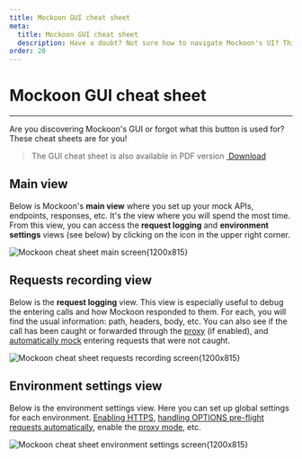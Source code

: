 ```yaml
---
title: Mockoon GUI cheat sheet
meta:
  title: Mockoon GUI cheat sheet
  description: Have a doubt? Not sure how to navigate Mockoon's UI? This cheat sheet listing Mockoon\'s major features is for you!
order: 20
---
```


# Mockoon GUI cheat sheet

---

Are you discovering Mockoon's GUI or forgot what this button is used for? These cheat sheets are for you!

> The GUI cheat sheet is also available in PDF version <a href="/images/docs/old-cheat-sheet/mockoon-cheat-sheet.pdf" className="btn btn-primary-desat-soft btn-xs"><i className='icon-download'></i>&nbsp;Download</a>

## Main view

Below is Mockoon's **main view** where you set up your mock APIs, endpoints, responses, etc. It's the view where you will spend the most time. From this view, you can access the **request logging** and **environment settings** views (see below) by clicking on the icon in the upper right corner.

![Mockoon cheat sheet main screen{1200x815}](/images/docs/old-cheat-sheet/mockoon-cheat-sheet-main.png)

## Requests recording view

Below is the **request logging** view. This view is especially useful to debug the entering calls and how Mockoon responded to them. For each, you will find the usual information: path, headers, body, etc.
You can also see if the call has been caught or forwarded through the [proxy](docs:proxy-mode) (if enabled), and [automatically mock](docs:requests-logging) entering requests that were not caught.

![Mockoon cheat sheet requests recording screen{1200x815}](/images/docs/old-cheat-sheet/mockoon-cheat-sheet-recording.png)

## Environment settings view

Below is the environment settings view. Here you can set up global settings for each environment. [Enabling HTTPS](docs:https), [handling OPTIONS pre-flight requests automatically](docs:cors), enable the [proxy mode](docs:proxy-mode), etc.

![Mockoon cheat sheet environment settings screen{1200x815}](/images/docs/old-cheat-sheet/mockoon-cheat-sheet-settings.png)
